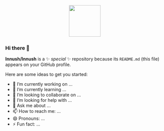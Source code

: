 
<div id="header" align="center" text-align="center">
  <img scr="https://media.giphy.com/media/jCRobkNa7UrCrIz4zM/giphy.gif" width="100"/>
  <img src="https://media.giphy.com/media/NgurY1o4z080Jfoyzw/giphy.gif" width="100"/>
  <img scr="https://media.giphy.com/media/ObZ7fBhu00xqNojNdK/giphy.gif" width="100"/>
</div>

### Hi there 👋


**Innush/Innush** is a ✨ _special_ ✨ repository because its `README.md` (this file) appears on your GitHub profile.

Here are some ideas to get you started:

- 🔭 I’m currently working on ...
- 🌱 I’m currently learning ...
- 👯 I’m looking to collaborate on ...
- 🤔 I’m looking for help with ...
- 💬 Ask me about ...
- 📫 How to reach me: ...
- 😄 Pronouns: ...
- ⚡ Fun fact: ...
